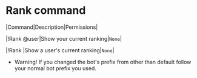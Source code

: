 # Rank command

|Command|Description|Permissions|

|!Rank @user|Show your current ranking|`None`|

|!Rank |Show a user's current ranking|`None`|

* Warning! If you changed the bot's prefix from other than default follow your normal bot prefix you used.
